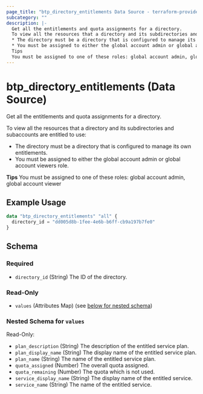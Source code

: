 ```yaml
---
page_title: "btp_directory_entitlements Data Source - terraform-provider-btp"
subcategory: ""
description: |-
  Get all the entitlements and quota assignments for a directory.
  To view all the resources that a directory and its subdirectories and subaccounts are entitled to use:
  * The directory must be a directory that is configured to manage its own entitlements.
  * You must be assigned to either the global account admin or global account viewers role.
  Tips
  You must be assigned to one of these roles: global account admin, global account viewer
---
```


# btp_directory_entitlements (Data Source)

Get all the entitlements and quota assignments for a directory.

To view all the resources that a directory and its subdirectories and subaccounts are entitled to use:
* The directory must be a directory that is configured to manage its own entitlements.
* You must be assigned to either the global account admin or global account viewers role.

__Tips__
You must be assigned to one of these roles: global account admin, global account viewer

## Example Usage

```terraform
data "btp_directory_entitlements" "all" {
  directory_id = "dd005d8b-1fee-4e6b-b6ff-cb9a197b7fe0"
}
```

<!-- schema generated by tfplugindocs -->
## Schema

### Required

- `directory_id` (String) The ID of the directory.

### Read-Only

- `values` (Attributes Map) (see [below for nested schema](#nestedatt--values))

<a id="nestedatt--values"></a>
### Nested Schema for `values`

Read-Only:

- `plan_description` (String) The description of the entitled service plan.
- `plan_display_name` (String) The display name of the entitled service plan.
- `plan_name` (String) The name of the entitled service plan.
- `quota_assigned` (Number) The overall quota assigned.
- `quota_remaining` (Number) The quota which is not used.
- `service_display_name` (String) The display name of the entitled service.
- `service_name` (String) The name of the entitled service.